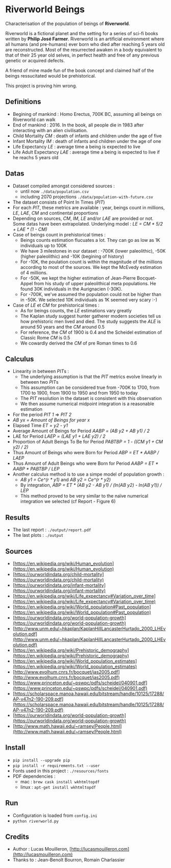 Riverworld Beings
=================

Characterisation of the population of beings of **Riverworld**.

Riverworld is a fictional planet and the setting for a series of sci-fi books written by **Philip José Farmer**.
Riverworld is an artificial environment where all humans (and pre-humans) ever born who died after reaching 5 years old are reconstructed.
Most of the resurrected awaken in a body equivalent to that of their 25 year old selves, in perfect health and free of any previous genetic or acquired defects.

A friend of mine made fun of the book concept and claimed half of the beings ressucitated would be prehistorical.

This project is proving him wrong.

Definitions
-----------
- Begining of mankind : Homo Erectus, 700K BC, assuming all beings on Riverworld can walk
- End of mankind : 2016. In the book, all people die in 1983 after interacting with an alien civilisation.
- Child Mortality *CM* : death of infants and children under the age of five
- Infant Mortality *IM* : death of infants and children under the age of one
- Life Expectancy *LE* : average time a being is expected to live
- Life Adult Expectancy *LAE* : average time a being is expected to live if he reachs 5 years old

Datas 
-----
- Dataset compiled amongst considered sources : 
    - until now `./data/population.csv`
    - including 2070 projections `./data/population-with-future.csv`
- The dataset consists of Point In Times (*PIT*)
- For each *PIT*, these metrics are available : year, beings count in millions, *LE*, *LAE*, *CM* and continental proportions
- Depending on sources, *CM*, *IM*, *LE* and/or *LAE* are provided or not. Some datas have been extrapolated. Underlying model : *LE = CM * 5/2 + LAE * (1 - CM)*
- Case of beings count in prehistorical times : 
    - Beings counts estimation flucuates a lot. They can go as low as 1K individuals up to 100K
    - We have 3 milestones in our dataset : -700K (lower paleolithic), -50K (higher paleolithic) and -10K (begining of history)
    - For -10K, the poulation count is within the magnitude of the millions according to most of the sources. We kept the McEvedy estimation of 4 millions.
    - For -50K, we kept the higher estimation of Jean-Pierre Bocquet-Appel from his study of upper paleolithical meta populations. He found 30K individuals in the Aurignacien (-30K).
    - For -700K, we've assumed the population could not be higher than in -50K. We selected 10K individuals as 1K seemed very scary :-) 
- Case of *LE* et *CM* for prehistorical times :
    - As for beings counts, the *LE* estimations vary greatly
    - The Kaplan study suggest hunter gatherer modern societies tell us how prehistoric men lived and died. The study suggests the *ALE* is around 50 years and the *CM* around 0.5
    - For reference, the *CM* of 1900 is 0.4 and the Scheidel estimation of Classic Rome *CM* is 0.5
    - We cowardly derived the *CM* of pre Roman times to 0.6

Calculus
--------
- Linearity in between *PIT*s :
    - The underlying assumption is that the *PIT* metrics evolve linearly in between two *PIT*s
    - This assumption can be considered true from -700K to 1700, from 1700 to 1900, from 1900 to 1950 and from 1950 to today
    - The *PIT* resolution in the dataset is consistent with this observation
    - We then assume numerical midpoint integration is a reasonable estimation 
- For the period *PIT 1* => *PIT 2* 
- *AB yx = Amount of Beings for year x*
- Elapsed Time *ET = y2 - y1*
- Average Amount of Beings for Period *AABP = (AB y2 + AB y1) / 2*
- LAE for Period *LAEP = (LAE y1 + LAE y2) / 2*
- Proportion of Adult Beings To Be for Period *PABTBP = 1 - ((CM y1 + CM y2) / 2)*
- Thus Amount of Beings who were Born for Period *ABP = ET * AABP / LAEP*
- Thus Amount of Adult Beings who were Born for Period *AABP = ET * AABP * PABTBP / LEP*
- Another calculus method is to use a simpe model of population growth :
    - *AB y1 = Ce^(r * y1)* and *AB y2 = Ce^(r * y2)* 
    - By integration, *ABP = ET * (AB y2 - AB y1) / (ln(AB y2) - ln(AB y1)) / LEP*
    - This method proved to be very similar to the naïve numerical integration we selected (cf Report - Figure 6)

Results
-------
- The last report : `./output/report.pdf`
- The last plots : `./output`

Sources
-------
- [https://en.wikipedia.org/wiki/Human_evolution](https://en.wikipedia.org/wiki/Human_evolution)
- [https://ourworldindata.org/child-mortality](https://ourworldindata.org/child-mortality)
- [https://ourworldindata.org/infant-mortality](https://ourworldindata.org/infant-mortality)
- [https://en.wikipedia.org/wiki/Life_expectancy#Variation_over_time](https://en.wikipedia.org/wiki/Life_expectancy#Variation_over_time)
- [https://en.wikipedia.org/wiki/World_population#Past_population](https://en.wikipedia.org/wiki/World_population#Past_population)
- [https://ourworldindata.org/world-population-growth](https://ourworldindata.org/world-population-growth)
- [http://www.unm.edu/~hkaplan/KaplanHillLancasterHurtado_2000_LHEvolution.pdf](http://www.unm.edu/~hkaplan/KaplanHillLancasterHurtado_2000_LHEvolution.pdf)
- [https://en.wikipedia.org/wiki/Prehistoric_demography](https://en.wikipedia.org/wiki/Prehistoric_demography)
- [https://en.wikipedia.org/wiki/World_population_estimates](https://en.wikipedia.org/wiki/World_population_estimates)
- [http://www.evolhum.cnrs.fr/bocquet/jas2005.pdf](http://www.evolhum.cnrs.fr/bocquet/jas2005.pdf)
- [https://www.princeton.edu/~pswpc/pdfs/scheidel/040901.pdf](https://www.princeton.edu/~pswpc/pdfs/scheidel/040901.pdf)
- [https://scholarspace.manoa.hawaii.edu/bitstream/handle/10125/17288/AP-v47n2-190-209.pdf](https://scholarspace.manoa.hawaii.edu/bitstream/handle/10125/17288/AP-v47n2-190-209.pdf)
- [https://ourworldindata.org/world-population-growth](https://ourworldindata.org/world-population-growth)
- [http://www.math.hawaii.edu/~ramsey/People.html](http://www.math.hawaii.edu/~ramsey/People.html)

Install
-------
- `pip install --upgrade pip`
- `pip install -r requirements.txt --user`
- Fonts used in this project : `./resources/fonts`
- PDF dependencies : 
    - mac : `brew cask install wkhtmltopdf`
    - linux : `apt-get install wkhtmltopdf`

Run
---
- Configuration is loaded from `config.ini`
- `python riverworld.py`

Credits
-------
- Author : Lucas Mouilleron, [http://lucasmouilleron.com](http://lucasmouilleron.com)
- Thanks to : Jean-Benoît Bourron, Romain Charlassier